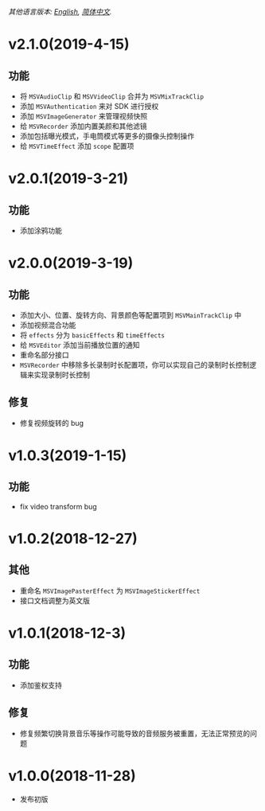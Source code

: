 *其他语言版本: [English](CHANGELOG.md), [简体中文](CHANGELOG.zh-cn.md).*

# v2.1.0(2019-4-15)
## 功能
- 将 `MSVAudioClip` 和 `MSVVideoClip` 合并为 `MSVMixTrackClip`
- 添加 `MSVAuthentication` 来对 SDK 进行授权
- 添加 `MSVImageGenerator` 来管理视频快照
- 给 `MSVRecorder` 添加内置美颜和其他滤镜
- 添加包括曝光模式，手电筒模式等更多的摄像头控制操作
- 给 `MSVTimeEffect` 添加 `scope` 配置项

# v2.0.1(2019-3-21)
## 功能
- 添加涂鸦功能

# v2.0.0(2019-3-19)
## 功能
- 添加大小、位置、旋转方向、背景颜色等配置项到 `MSVMainTrackClip` 中
- 添加视频混合功能
- 将 `effects` 分为 `basicEffects` 和 `timeEffects`
- 给 `MSVEditor` 添加当前播放位置的通知
- 重命名部分接口
- `MSVRecorder` 中移除多长录制时长配置项，你可以实现自己的录制时长控制逻辑来实现录制时长控制

## 修复
- 修复视频旋转的 bug

# v1.0.3(2019-1-15)
## 功能
- fix video transform bug

# v1.0.2(2018-12-27)
## 其他
- 重命名 `MSVImagePasterEffect` 为 `MSVImageStickerEffect`
- 接口文档调整为英文版

# v1.0.1(2018-12-3)
## 功能
- 添加鉴权支持
## 修复
- 修复频繁切换背景音乐等操作可能导致的音频服务被重置，无法正常预览的问题

# v1.0.0(2018-11-28)
- 发布初版